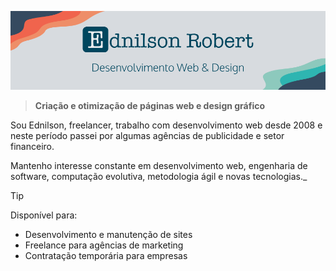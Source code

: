![Ednilson Robert](images/edrpio-github-profile.png)

> **Criação e otimização de páginas web e design gráfico**

Sou Ednilson, freelancer, trabalho com desenvolvimento web desde 2008 e neste período passei por algumas agências de publicidade e setor financeiro.

Mantenho interesse constante em desenvolvimento web, engenharia de software, computação evolutiva, metodologia ágil e novas tecnologias._

> [!TIP]
> Disponível para:
> - Desenvolvimento e manutenção de sites
> - Freelance para agências de marketing
> - Contratação temporária para empresas

